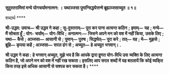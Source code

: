 **सुदुस्तरामिमां मन्ये योगचर्यामनात्मन: ।** **यथाञ्जसा पुमान्सिद्ध्येत्तन्मे ब्रूह्यञ्जसाच्युत ॥ १॥** 

शब्दार्थ **** 

**श्री-उद्धव: उवाच—** **श्री उद्धव ने कहा** **; सु-दुस्तराम्—** **पूरा कर पाना अत्यन्त कठिन** **; इमाम्—** **यह** **; मन्ये—** **मैं सोचता हूँ** **; योग-** **चर्याम्—** **योग-विधि** **; अनात्मन:—** **जिसने अपने मन को वश में नहीं किया, उसके लिए** **; यथा—** **कैसे** **; अञ्जसा—** **आसानी से** **;** **पुमान्—** **पुरुष** **; सिद्ध्येत्—** **पूरा करे** **; तत्—** **वह** **; मे—** **मुझसे** **; ब्रूहि—** **कृपया कहें** **; अञ्जसा—** **सरल ढंग से** **; अच्युत—** **हे अच्युत** **भगवान्।** **.** 

**श्री उद्धव ने कहा : हे भगवान् अच्युत, मुझे भय है कि आपके द्वारा वॢणत योग-विधि उस** **व्यक्ति के लिए अत्यन्त कठिन है, जो अपने मन को वश में नहीं रख सकता। इसलिए आप सरल** **शब्दों में यह बतलायें कि कोई व्यकि्त किस तरह इसे अधिक आसानी से सश्पन्न कर सकता है।** **** 